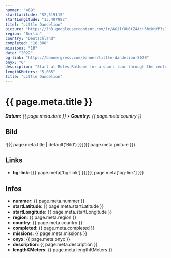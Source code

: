 ```yaml
---
nummer: "469"
startLatitude: "52,519115"
startLongitude: "13,407982"
titel: "Little Dandelion"
picture: "https://lh3.googleusercontent.com/lr/AGiIYOU0tZ4AcH3htWgfP3s7LPi-2c5cKYJbzUNj7xE6iVjXBsaD01BAzrEbarjz3ZDXCTg22NCrN0GxorbZFe-9j91ANQ_5Uw85ZKFfaoxC7w4k0gw09fq4m1m9AQ_cT7AAt57QXXLfz8qWLrQpZKU7e-yO0arGtcbktOGxwmpIK9T5tHYW7lhwOO6F_RRT13fI1Ar_P0X7yCuyccO5_jQqTga6-OKUOgixzorOzxWY9yMA7yxAX3ujEwKRijWJClLeM0wrY5tG_KUzImJfUPtBBMc_okDO8_Lzsrli1JSU3MID4lB965c6AH9LHwO8vzo7F8gfTR59VLLtq2FCE3WKEdIcyi3ygFIjj5NcD2eqS9pk-zEf9x3GM7j_sZLw8wPdWDRX5FR-h-6cQApmbzRmQ8j9O9-mNT7-Mz9CFCw5yNHIx-JTMTMjt5hOlawg1UQG24whYr02Z2g4bb6ldrmSDOqNOsswNDMl7LxpsX0F43GRKMdQcCgPBSt6rHXkwUAyGxoiTywXqON3dzgguLAlSkZJYjLqu0iaz0zedHVxTjTprKwtK0NeTZnbEr5OaG35kvrkzWfhMlaBAXLOFiizS93BG8BVLXJPG0aZsPjx1rXKGFZrnPNsGmXnzjmUiiNyVxoxI3HlkeFTdjsm_a2huMyeqIFIpXZ2dkKMYcsM4YgJfPjTyZn3G8Z5evx4GhtlRqhhLrkoNRCOoT-cUUhpORU_3jdj3qb1p4L21jovmqo0m_crfyVOqjvnTtg6xW-MXojIaAuMNIGXjFsi9uqYqnBFgS4S9PC3axVpomfsLoWGbgj9K3pLo6mYkXZ4my0GpToM_p48KY6bTevNvAF2D7cJb4HaYF3drK3RzrcBkrVvaZG3r3R5YRAVc8aPi_CD8EPYV333"
region: "Berlin"
country: "Deutschland"
completed: "10.308"
missions: "18"
date: "2022"
bg-link: "https://bannergress.com/banner/little-dandelion-5070"
onyx: "0"
description: "Start at Rotes Rathaus for a short tour through the center of Berlin & discover some of the popular places & squares on the way to Alexanderplatz and pass Hackescher Markt and Volksbühne on your way."
lengthKMeters: "5,085"
title: "Little Dandelion"
---
```


# {{ page.meta.title }}
_**Datum:** {{ page.meta.date }} • **Country:** {{ page.meta.country }}_

## Bild
![{{ page.meta.title | default('Bild') }}]({{ page.meta.picture }})

## Links
- **bg-link**: [{{ page.meta['bg-link'] }}]({{ page.meta['bg-link'] }})

## Infos
- **nummer**: {{ page.meta.nummer }}
- **startLatitude**: {{ page.meta.startLatitude }}
- **startLongitude**: {{ page.meta.startLongitude }}
- **region**: {{ page.meta.region }}
- **country**: {{ page.meta.country }}
- **completed**: {{ page.meta.completed }}
- **missions**: {{ page.meta.missions }}
- **onyx**: {{ page.meta.onyx }}
- **description**: {{ page.meta.description }}
- **lengthKMeters**: {{ page.meta.lengthKMeters }}


